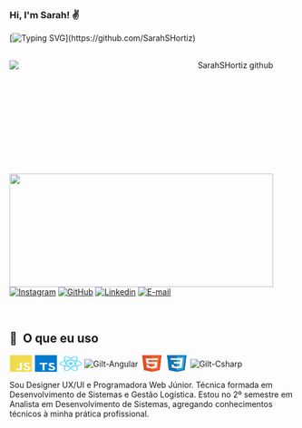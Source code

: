 ### Hi, I'm Sarah! ✌️

  [![Typing SVG](https://readme-typing-svg.herokuapp.com/?color=6474B9&size=30&center=true&vCenter=true&width=1000&lines=Olá,+eu+sou+a+Sarah!)](https://github.com/SarahSHortiz)

<br>

<div align="right">
    <img width="465px" height="200px" align="left" src="https://github-readme-stats.vercel.app/api?username=SarahSHortiz&show_icons=true&count_private=true&hide_border=true&title_color=6474B9&icon_color=6474B9&text_color=937CD5&bg_color=0a0c10&hide=contribs&thme=transparent&include_all_commits=true&rank_icon=github" alt="SarahSHortiz github" />
    <img width="465px" height="200px" align="left" src="https://github-readme-stats.vercel.app/api/top-langs/?username=SarahSHortiz&layout=compact&hide_border=true&title_color=6474B9&text_color=937CD5&bg_color=0a0c10&thme=transparent" />
</div>

[![Instagram](https://img.shields.io/badge/Instagram-E4405F?style=for-the-badge&logo=instagram&logoColor=white)](https://www.instagram.com/taehortiz/)
[![GitHub](https://img.shields.io/badge/GitHub-100000?style=for-the-badge&logo=github&logoColor=white)](https://github.com/SarahSHortiz)
[![Linkedin](https://img.shields.io/badge/LinkedIn-0077B5?style=for-the-badge&logo=linkedin&logoColor=white)](https://www.linkedin.com/in/sarah-hortiz-3430131a8/)
[![E-mail](https://img.shields.io/badge/Gmail-D14836?style=for-the-badge&logo=gmail&logoColor=white)](ssantoshortizr@gmail.com)

<div style="display: inline_block "><br>
 <h2> 🚀 &nbsp;O que eu uso</h2>
  <img align="center" alt="Gilt-Js" height="30" width="40" src="https://raw.githubusercontent.com/devicons/devicon/master/icons/javascript/javascript-plain.svg">
  <img align="center" alt="Gilt-Ts" height="30" width="40" src="https://raw.githubusercontent.com/devicons/devicon/master/icons/typescript/typescript-plain.svg">
  <img align="center" alt="Gilt-React" height="30" width="40" src="https://raw.githubusercontent.com/devicons/devicon/master/icons/react/react-original.svg">
  <img align="center" alt="Gilt-Angular" height="30" width="40" src="https://cdn.jsdelivr.net/gh/devicons/devicon/icons/angularjs/angularjs-plain.svg">
  <img align="center" alt="Gilt-HTML" height="30" width="40" src="https://raw.githubusercontent.com/devicons/devicon/master/icons/html5/html5-original.svg">
  <img align="center" alt="Gilt-CSS" height="30" width="40" src="https://raw.githubusercontent.com/devicons/devicon/master/icons/css3/css3-original.svg">
  <img align="center" alt="Gilt-Csharp" height="30" width="40" src="https://cdn.jsdelivr.net/gh/devicons/devicon/icons/java/java-original.svg">
</div>

<p align="left"> 
 Sou Designer UX/UI e Programadora Web Júnior. Técnica formada em Desenvolvimento de Sistemas e Gestão Logística. Estou no 2º semestre em Analista em Desenvolvimento de Sistemas, agregando conhecimentos técnicos à minha prática profissional.
</p>
